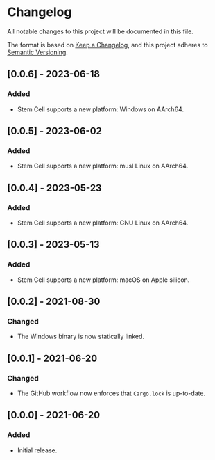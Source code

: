 # Changelog

All notable changes to this project will be documented in this file.

The format is based on [Keep a Changelog](https://keepachangelog.com/en/1.0.0/),
and this project adheres to [Semantic Versioning](https://semver.org/spec/v2.0.0.html).

## [0.0.6] - 2023-06-18

### Added
- Stem Cell supports a new platform: Windows on AArch64.

## [0.0.5] - 2023-06-02

### Added
- Stem Cell supports a new platform: musl Linux on AArch64.

## [0.0.4] - 2023-05-23

### Added
- Stem Cell supports a new platform: GNU Linux on AArch64.

## [0.0.3] - 2023-05-13

### Added
- Stem Cell supports a new platform: macOS on Apple silicon.

## [0.0.2] - 2021-08-30

### Changed
- The Windows binary is now statically linked.

## [0.0.1] - 2021-06-20

### Changed
- The GitHub workflow now enforces that `Cargo.lock` is up-to-date.

## [0.0.0] - 2021-06-20

### Added
- Initial release.
